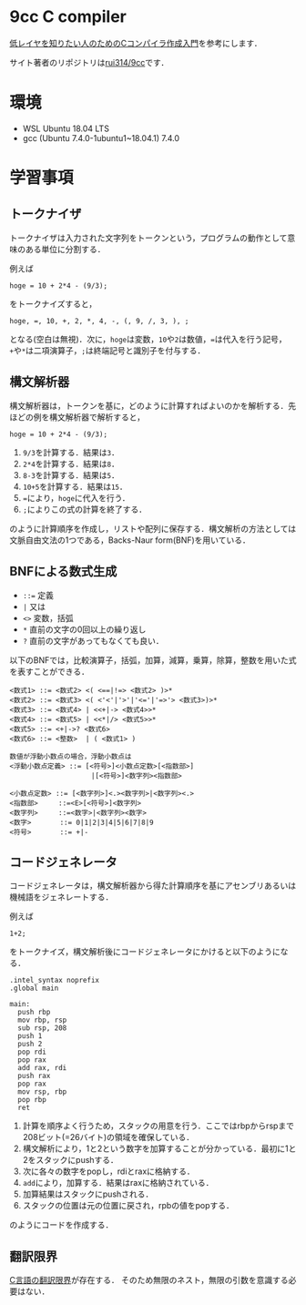 # 9cc C compiler

[低レイヤを知りたい人のためのCコンパイラ作成入門](https://www.sigbus.info/compilerbook)を参考にします．

サイト著者のリポジトリは[rui314/9cc](https://github.com/rui314/9cc)です．

# 環境
- WSL Ubuntu 18.04 LTS
- gcc (Ubuntu 7.4.0-1ubuntu1~18.04.1) 7.4.0

# 学習事項

## トークナイザ
トークナイザは入力された文字列をトークンという，プログラムの動作として意味のある単位に分割する．

例えば

```
hoge = 10 + 2*4 - (9/3);
```

をトークナイズすると，

```
hoge, =, 10, +, 2, *, 4, -, (, 9, /, 3, ), ;
```

となる(空白は無視)．次に，`hoge`は変数，`10`や`2`は数値，`=`は代入を行う記号，`+`や`*`は二項演算子，`;`は終端記号と識別子を付与する．

## 構文解析器
構文解析器は，トークンを基に，どのように計算すればよいのかを解析する．先ほどの例を構文解析器で解析すると，

```
hoge = 10 + 2*4 - (9/3);
```

1. `9/3`を計算する．結果は`3`．
1. `2*4`を計算する．結果は`8`．
1. `8-3`を計算する．結果は`5`．
1. `10+5`を計算する．結果は`15`．
1. `=`により，`hoge`に代入を行う．
1. `;`によりこの式の計算を終了する．

のように計算順序を作成し，リストや配列に保存する．構文解析の方法としては文脈自由文法の1つである，Backs-Naur form(BNF)を用いている．

## BNFによる数式生成

- `::=` 定義
- `|` 又は
- `<>` 変数，括弧
- `*` 直前の文字の0回以上の繰り返し
- `?` 直前の文字があってもなくても良い．

以下のBNFでは，比較演算子，括弧，加算，減算，乗算，除算，整数を用いた式を表すことができる．

```
<数式1> ::= <数式2> <( <==|!=> <数式2> )>*
<数式2> ::= <数式3> <( <'<'|'>'|'<='|'=>'> <数式3>)>*
<数式3> ::= <数式4> | <<+|-> <数式4>>*
<数式4> ::= <数式5> | <<*|/> <数式5>>*
<数式5> ::= <+|->? <数式6>
<数式6> ::= <整数>  | ( <数式1> )
```

```
数値が浮動小数点の場合，浮動小数点は
<浮動小数点定義> ::= [<符号>]<小数点定数>[<指数部>]
                    |[<符号>]<数字列><指数部>

<小数点定数> ::= [<数字列>]<.><数字列>|<数字列><.>
<指数部>     ::=<E>[<符号>]<数字列>
<数字列>     ::=<数字>|<数字列><数字>
<数字>       ::= 0|1|2|3|4|5|6|7|8|9
<符号>       ::= +|-

 ```

## コードジェネレータ
コードジェネレータは，構文解析器から得た計算順序を基にアセンブリあるいは機械語をジェネレートする．

例えば

```
1+2;
```

をトークナイズ，構文解析後にコードジェネレータにかけると以下のようになる．

```
.intel_syntax noprefix
.global main

main:
  push rbp
  mov rbp, rsp
  sub rsp, 208
  push 1
  push 2
  pop rdi
  pop rax
  add rax, rdi
  push rax
  pop rax
  mov rsp, rbp
  pop rbp
  ret
```

1. 計算を順序よく行うため，スタックの用意を行う．ここではrbpからrspまで208ビット(=26バイト)の領域を確保している．
1. 構文解析により，1と2という数字を加算することが分かっている．最初に1と2をスタックにpushする．
1. 次に各々の数字をpopし，rdiとraxに格納する．
1. `add`により，加算する．結果はraxに格納されている．
1. 加算結果はスタックにpushされる．
1. スタックの位置は元の位置に戻され，rpbの値をpopする．

のようにコードを作成する．

## 翻訳限界
[C言語の翻訳限界](https://qiita.com/yuki12/items/26994416162b54c811a1)が存在する．
そのため無限のネスト，無限の引数を意識する必要はない．

